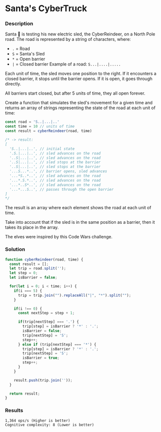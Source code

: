 # Santa's CyberTruck

### Description

Santa 🎅 is testing his new electric sled, the CyberReindeer, on a North Pole road. The road is represented by a string of characters, where:

- `.` = Road
- `S` = Santa's Sled
- `*` = Open barrier
- `|` = Closed barrier
Example of a road: `S...|....|.....`

Each unit of time, the sled moves one position to the right. If it encounters a closed barrier, it stops until the barrier opens. If it is open, it goes through directly.

All barriers start closed, but after 5 units of time, they all open forever.

Create a function that simulates the sled's movement for a given time and returns an array of strings representing the state of the road at each unit of time:

```js
const road = 'S..|...|..'
const time = 10 // units of time
const result = cyberReindeer(road, time)

/* -> result:
[
  'S..|...|..', // initial state
  '.S.|...|..', // sled advances on the road
  '..S|...|..', // sled advances on the road
  '..S|...|..', // sled stops at the barrier
  '..S|...|..', // sled stops at the barrier
  '...S...*..', // barrier opens, sled advances
  '...*S..*..', // sled advances on the road
  '...*.S.*..', // sled advances on the road
  '...*..S*..', // sled advances on the road
  '...*...S..', // passes through the open barrier
]
*/
```

The result is an array where each element shows the road at each unit of time.

Take into account that if the sled is in the same position as a barrier, then it takes its place in the array.

The elves were inspired by this Code Wars challenge.

### Solution

```js
function cyberReindeer(road, time) {
  const result = [];
  let trip = road.split('');
  let step = 0;
  let isBarrier = false;

  for(let i = 0; i < time; i++) {
    if(i === 5) {
      trip = trip.join("").replaceAll("|", "*").split("");
    }

    if(i !== 0) {
      const nextStep = step + 1;

      if(trip[nextStep] === '.') {
        trip[step] = isBarrier ? '*' : '.';
        isBarrier = false;
        trip[nextStep] = 'S';
        step++;
      } else if (trip[nextStep] === '*') {
        trip[step] = isBarrier ? '*' : '.';
        trip[nextStep] = 'S';
        isBarrier = true;
        step++;
      }
    }

    result.push(trip.join(''));
  }

  return result;
}
```

### Results

```
1,364 ops/s (Higher is better)
Cognitive complexity: 8 (Lower is better)
```



